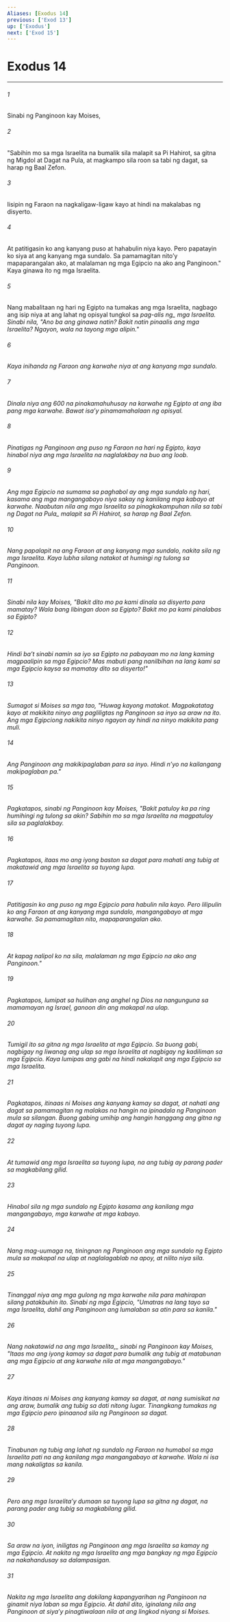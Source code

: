 ```yaml
---
Aliases: [Exodus 14]
previous: ['Exod 13']
up: ['Exodus']
next: ['Exod 15']
---
```

# Exodus 14

***






















###### 1 










Sinabi ng Panginoon kay Moises, 





















###### 2 










"Sabihin mo sa mga Israelita na bumalik sila malapit sa Pi Hahirot, sa gitna ng Migdol at Dagat na Pula, at magkampo sila roon sa tabi ng dagat, sa harap ng Baal Zefon. 





















###### 3 










Iisipin ng Faraon na nagkaligaw-ligaw kayo at hindi na makalabas ng disyerto. 





















###### 4 










At patitigasin ko ang kanyang puso at hahabulin niya kayo. Pero papatayin ko siya at ang kanyang mga sundalo. Sa pamamagitan nitoʼy mapaparangalan ako, at malalaman ng mga Egipcio na ako ang Panginoon." Kaya ginawa ito ng mga Israelita. 





















###### 5 










Nang mabalitaan ng hari ng Egipto na tumakas ang mga Israelita, nagbago ang isip niya at ang lahat ng opisyal tungkol sa <i class="trans-change">pag-alis ng_ mga Israelita. Sinabi nila, "Ano ba ang ginawa natin? Bakit natin pinaalis ang mga Israelita? Ngayon, wala na tayong mga alipin." 





















###### 6 










Kaya inihanda ng Faraon ang karwahe niya at ang kanyang mga sundalo. 





















###### 7 










Dinala niya ang 600 na pinakamahuhusay na karwahe ng Egipto at ang iba pang mga karwahe. Bawat isaʼy pinamamahalaan ng opisyal. 





















###### 8 










Pinatigas ng Panginoon ang puso ng Faraon na hari ng Egipto, kaya hinabol niya ang mga Israelita na naglalakbay na buo ang loob. 





















###### 9 










Ang mga Egipcio na sumama sa paghabol ay ang mga sundalo ng hari, kasama ang mga mangangabayo niya sakay ng kanilang mga kabayo at karwahe. Naabutan nila ang mga Israelita sa pinagkakampuhan nila sa tabi ng Dagat <i class="trans-change">na Pula_ malapit sa Pi Hahirot, sa harap ng Baal Zefon. 





















###### 10 










Nang papalapit na ang Faraon at ang kanyang mga sundalo, nakita sila ng mga Israelita. Kaya lubha silang natakot at humingi ng tulong sa Panginoon. 





















###### 11 










Sinabi nila kay Moises, "Bakit dito mo pa kami dinala sa disyerto para mamatay? Wala bang libingan doon sa Egipto? Bakit mo pa kami pinalabas sa Egipto? 





















###### 12 










Hindi baʼt sinabi namin sa iyo sa Egipto na pabayaan mo na lang kaming magpaalipin sa mga Egipcio? Mas mabuti pang nanilbihan na lang kami sa mga Egipcio kaysa sa mamatay dito sa disyerto!" 





















###### 13 










Sumagot si Moises sa mga tao, "Huwag kayong matakot. Magpakatatag kayo at makikita ninyo ang pagliligtas ng Panginoon sa inyo sa araw na ito. Ang mga Egipciong nakikita ninyo ngayon ay hindi na ninyo makikita pang muli. 





















###### 14 










Ang Panginoon ang makikipaglaban para sa inyo. Hindi nʼyo na kailangang makipaglaban pa." 





















###### 15 










Pagkatapos, sinabi ng Panginoon kay Moises, "Bakit patuloy ka pa ring humihingi ng tulong sa akin? Sabihin mo sa mga Israelita na magpatuloy sila sa paglalakbay. 





















###### 16 










Pagkatapos, itaas mo ang iyong baston sa dagat para mahati ang tubig at makatawid ang mga Israelita sa tuyong lupa. 





















###### 17 










Patitigasin ko ang puso ng mga Egipcio para habulin nila kayo. Pero lilipulin ko ang Faraon at ang kanyang mga sundalo, mangangabayo at mga karwahe. Sa pamamagitan nito, mapaparangalan ako. 





















###### 18 










At kapag nalipol ko na sila, malalaman ng mga Egipcio na ako ang Panginoon." 





















###### 19 










Pagkatapos, lumipat sa hulihan ang anghel ng Dios na nangunguna sa mamamayan ng Israel, ganoon din ang makapal na ulap. 





















###### 20 










Tumigil ito sa gitna ng mga Israelita at mga Egipcio. Sa buong gabi, nagbigay ng liwanag ang ulap sa mga Israelita at nagbigay ng kadiliman sa mga Egipcio. Kaya lumipas ang gabi na hindi nakalapit ang mga Egipcio sa mga Israelita. 





















###### 21 










Pagkatapos, itinaas ni Moises ang kanyang kamay sa dagat, at nahati ang dagat sa pamamagitan ng malakas na hangin na ipinadala ng Panginoon mula sa silangan. Buong gabing umihip ang hangin hanggang ang gitna ng dagat ay naging tuyong lupa. 





















###### 22 










At tumawid ang mga Israelita sa tuyong lupa, na ang tubig ay parang pader sa magkabilang gilid. 





















###### 23 










Hinabol sila ng mga sundalo ng Egipto kasama ang kanilang mga mangangabayo, mga karwahe at mga kabayo. 





















###### 24 










Nang mag-uumaga na, tiningnan ng Panginoon ang mga sundalo ng Egipto mula sa makapal na ulap at naglalagablab na apoy, at nilito niya sila. 





















###### 25 










Tinanggal niya ang mga gulong ng mga karwahe nila para mahirapan silang patakbuhin ito. Sinabi ng mga Egipcio, "Umatras na lang tayo sa mga Israelita, dahil ang Panginoon ang lumalaban sa atin para sa kanila." 





















###### 26 










<i class="trans-change">Nang nakatawid na ang mga Israelita,_ sinabi ng Panginoon kay Moises, "Itaas mo ang iyong kamay sa dagat para bumalik ang tubig at matabunan ang mga Egipcio at ang karwahe nila at mga mangangabayo." 





















###### 27 










Kaya itinaas ni Moises ang kanyang kamay sa dagat, at nang sumisikat na ang araw, bumalik ang tubig sa dati nitong lugar. Tinangkang tumakas ng mga Egipcio pero ipinaanod sila ng Panginoon sa dagat. 





















###### 28 










Tinabunan ng tubig ang lahat ng sundalo ng Faraon na humabol sa mga Israelita pati na ang kanilang mga mangangabayo at karwahe. Wala ni isa mang nakaligtas sa kanila. 





















###### 29 










Pero ang mga Israelitaʼy dumaan sa tuyong lupa sa gitna ng dagat, na parang pader ang tubig sa magkabilang gilid. 





















###### 30 










Sa araw na iyon, iniligtas ng Panginoon ang mga Israelita sa kamay ng mga Egipcio. At nakita ng mga Israelita ang mga bangkay ng mga Egipcio na nakahandusay sa dalampasigan. 





















###### 31 










Nakita ng mga Israelita ang dakilang kapangyarihan ng Panginoon na ginamit niya laban sa mga Egipcio. At dahil dito, iginalang nila ang Panginoon at siyaʼy pinagtiwalaan nila at ang lingkod niyang si Moises.
